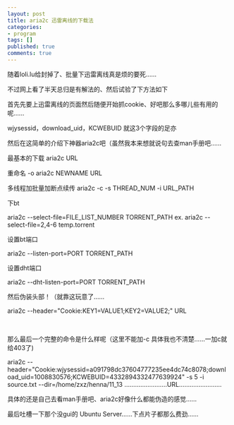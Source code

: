 ```yaml
---
layout: post
title: aria2c 迅雷离线的下载法
categories:
- program
tags: []
published: true
comments: true
---
```

<p>随着loli.lu给封掉了、批量下迅雷离线真是烦的要死……</p>

<p>不过网上看了半天总归是有解法的、然后试验了下方法如下</p>

<p>首先先要上迅雷离线的页面然后随便开始抓cookie、<a href="http://snorlax-wordpress.stor.sinaapp.com/uploads/2012/11/B16011E7-7388-48C4-B458-6A37CA799987.jpg"><img class="alignnone size-full wp-image-114" title="B16011E7-7388-48C4-B458-6A37CA799987" src="http://snorlax-wordpress.stor.sinaapp.com/uploads/2012/11/B16011E7-7388-48C4-B458-6A37CA799987.jpg" alt="" /></a>好吧那么多哪儿些有用的呢……</p>

<p>wjysessid，download_uid，KCWEBUID 就这3个字段的足亦</p>

<p>然后在这简单的介绍下神器aria2c吧（虽然我本来想就说句去查man手册吧……</p>

<p>最基本的下载 aria2c URL</p>

<p>重命名 -o aria2c NEWNAME URL</p>

<p>多线程加批量加断点续传 aria2c -c -s THREAD_NUM -i URL_PATH</p>

<p>下bt</p>

<p>aria2c --select-file=FILE_LIST_NUMBER TORRENT_PATH ex. aria2c --select-file=2,4-6 temp.torrent</p>

<p>设置bt端口</p>

<p>aria2c --listen-port=PORT TORRENT_PATH</p>

<p>设置dht端口</p>

<p>aria2c --dht-listen-port=PORT TORRENT_PATH</p>

<p>然后伪装头部！（就靠这玩意了……</p>

<p>aria2c --header="Cookie:KEY1=VALUE1;KEY2=VALUE2;" URL</p>

<p>&nbsp;</p>

<p>那么最后一个完整的命令是什么样呢（这里不能加-c 具体我也不清楚……一加c就给403了)</p>

<p>aria2c --header="Cookie:wjysessid=a091798dc37604777235ee4dc74c8078;download_uid=1008830576;KCWEBUID=4332894332477639924" -s 5 -i source.txt --dir=/home/zxz/henna/11_13 ……………………URL……………………</p>

<p>具体的还是自己去看man手册吧、aria2c好像什么都能伪造的感觉……</p>

<p>最后吐槽一下那个没gui的 Ubuntu Server……下点片子都那么费劲……</p>

<p>&nbsp;</p>

<p>&nbsp;</p>

<p>&nbsp;</p>

<p>&nbsp;</p>
